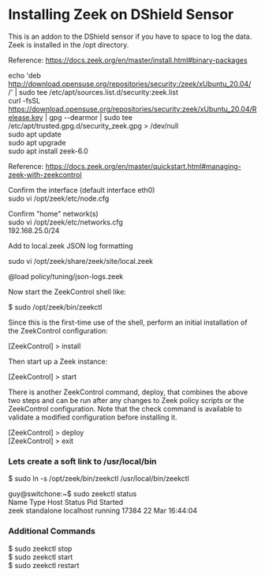 # Installing Zeek on DShield Sensor

This is an addon to the DShield sensor if you have to space to log the data. Zeek is installed in the /opt directory.<br>

Reference: https://docs.zeek.org/en/master/install.html#binary-packages

echo 'deb http://download.opensuse.org/repositories/security:/zeek/xUbuntu_20.04/ /' | sudo tee /etc/apt/sources.list.d/security:zeek.list<br>
curl -fsSL https://download.opensuse.org/repositories/security:zeek/xUbuntu_20.04/Release.key | gpg --dearmor | sudo tee /etc/apt/trusted.gpg.d/security_zeek.gpg > /dev/null<br>
sudo apt update<br>
sudo apt upgrade<br>
sudo apt install zeek-6.0<br>

Reference: https://docs.zeek.org/en/master/quickstart.html#managing-zeek-with-zeekcontrol

Confirm the interface (default interface eth0)<br>
sudo vi /opt/zeek/etc/node.cfg<br>

Confirm "home" network(s)<br>
sudo vi /opt/zeek/etc/networks.cfg<br>
192.168.25.0/24<br>

Add to local.zeek JSON log formatting<br>

sudo vi /opt/zeek/share/zeek/site/local.zeek<br>

@load policy/tuning/json-logs.zeek<br>

Now start the ZeekControl shell like:<br>

$ sudo /opt/zeek/bin/zeekctl<br>

Since this is the first-time use of the shell, perform an initial installation of the ZeekControl configuration:<br>

[ZeekControl] > install<br>

Then start up a Zeek instance:<br>

[ZeekControl] > start<br>

There is another ZeekControl command, deploy, that combines the above two steps and can be run after any changes to Zeek policy scripts or the ZeekControl configuration. Note that the check command is available to validate a modified configuration before installing it.<br>

[ZeekControl] > deploy<br>
[ZeekControl] > exit<br>

### Lets create a soft link to /usr/local/bin<br>

$ sudo ln -s /opt/zeek/bin/zeekctl /usr/local/bin/zeekctl<br>

guy@switchone:~$ sudo zeekctl status<br>
Name         Type       Host          Status    Pid    Started<br>
zeek         standalone localhost     running   17384  22 Mar 16:44:04<br>

### Additional Commands

$ sudo zeekctl stop<br>
$ sudo zeekctl start<br>
$ sudo zeekctl restart<br>

